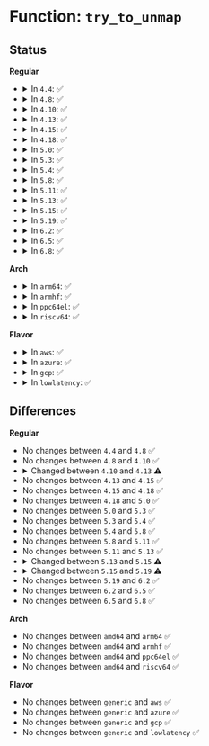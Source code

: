 # Function: <code>try_to_unmap</code>

## Status
<b>Regular</b>
<ul>
<li>
<details>
<summary>In <code>4.4</code>: ✅</summary>

```c
int try_to_unmap(struct page *page, enum ttu_flags flags);
```

**Collision:** Unique Global

**Inline:** No

**Transformation:** False

**Instances:**

```
In mm/rmap.c (ffffffff811cc400)
Location: mm/rmap.c:1472
Inline: False
Direct callers:
  - mm/vmscan.c:shrink_page_list
  - mm/migrate.c:migrate_pages
  - mm/migrate.c:migrate_pages
  - mm/memory-failure.c:memory_failure
```
**Symbols:**

```
ffffffff811cc400-ffffffff811cc4a2: try_to_unmap (STB_GLOBAL)
```
</details>
</li>
<li>
<details>
<summary>In <code>4.8</code>: ✅</summary>

```c
int try_to_unmap(struct page *page, enum ttu_flags flags);
```

**Collision:** Unique Global

**Inline:** No

**Transformation:** False

**Instances:**

```
In mm/rmap.c (ffffffff811e9440)
Location: mm/rmap.c:1629
Inline: False
Direct callers:
  - mm/vmscan.c:shrink_page_list
  - mm/migrate.c:migrate_pages
  - mm/migrate.c:migrate_pages
  - mm/huge_memory.c:split_huge_page_to_list
  - mm/huge_memory.c:split_huge_page_to_list
  - mm/memory-failure.c:memory_failure
```
**Symbols:**

```
ffffffff811e9440-ffffffff811e956e: try_to_unmap (STB_GLOBAL)
```
</details>
</li>
<li>
<details>
<summary>In <code>4.10</code>: ✅</summary>

```c
int try_to_unmap(struct page *page, enum ttu_flags flags);
```

**Collision:** Unique Global

**Inline:** No

**Transformation:** False

**Instances:**

```
In mm/rmap.c (ffffffff811fa790)
Location: mm/rmap.c:1628
Inline: False
Direct callers:
  - mm/vmscan.c:shrink_page_list
  - mm/migrate.c:migrate_pages
  - mm/migrate.c:migrate_pages
  - mm/huge_memory.c:split_huge_page_to_list
  - mm/huge_memory.c:split_huge_page_to_list
  - mm/memory-failure.c:memory_failure
```
**Symbols:**

```
ffffffff811fa790-ffffffff811fa8be: try_to_unmap (STB_GLOBAL)
```
</details>
</li>
<li>
<details>
<summary>In <code>4.13</code>: ✅</summary>

```c
bool try_to_unmap(struct page *page, enum ttu_flags flags);
```

**Collision:** Unique Global

**Inline:** No

**Transformation:** False

**Instances:**

```
In mm/rmap.c (ffffffff81205470)
Location: mm/rmap.c:1561
Inline: False
Direct callers:
  - mm/vmscan.c:shrink_page_list
  - mm/migrate.c:migrate_pages
  - mm/migrate.c:migrate_pages
  - mm/huge_memory.c:split_huge_page_to_list
```
**Symbols:**

```
ffffffff81205470-ffffffff81205552: try_to_unmap (STB_GLOBAL)
```
</details>
</li>
<li>
<details>
<summary>In <code>4.15</code>: ✅</summary>

```c
bool try_to_unmap(struct page *page, enum ttu_flags flags);
```

**Collision:** Unique Global

**Inline:** No

**Transformation:** False

**Instances:**

```
In mm/rmap.c (ffffffff8121e420)
Location: mm/rmap.c:1645
Inline: False
Direct callers:
  - mm/vmscan.c:shrink_page_list
  - mm/migrate.c:migrate_vma
  - mm/migrate.c:migrate_pages
  - mm/migrate.c:migrate_pages
  - mm/huge_memory.c:split_huge_page_to_list
```
**Symbols:**

```
ffffffff8121e420-ffffffff8121e504: try_to_unmap (STB_GLOBAL)
```
</details>
</li>
<li>
<details>
<summary>In <code>4.18</code>: ✅</summary>

```c
bool try_to_unmap(struct page *page, enum ttu_flags flags);
```

**Collision:** Unique Global

**Inline:** No

**Transformation:** False

**Instances:**

```
In mm/rmap.c (ffffffff812402e0)
Location: mm/rmap.c:1663
Inline: False
Direct callers:
  - mm/vmscan.c:shrink_page_list
  - mm/migrate.c:migrate_vma
  - mm/migrate.c:migrate_pages
  - mm/migrate.c:migrate_pages
  - mm/huge_memory.c:split_huge_page_to_list
```
**Symbols:**

```
ffffffff812402e0-ffffffff812403c8: try_to_unmap (STB_GLOBAL)
```
</details>
</li>
<li>
<details>
<summary>In <code>5.0</code>: ✅</summary>

```c
bool try_to_unmap(struct page *page, enum ttu_flags flags);
```

**Collision:** Unique Global

**Inline:** No

**Transformation:** False

**Instances:**

```
In mm/rmap.c (ffffffff812549e0)
Location: mm/rmap.c:1698
Inline: False
Direct callers:
  - mm/vmscan.c:shrink_page_list
  - mm/memory_hotplug.c:__offline_pages
  - mm/migrate.c:migrate_vma
  - mm/migrate.c:migrate_pages
  - mm/migrate.c:migrate_pages
  - mm/huge_memory.c:split_huge_page_to_list
```
**Symbols:**

```
ffffffff812549e0-ffffffff81254acc: try_to_unmap (STB_GLOBAL)
```
</details>
</li>
<li>
<details>
<summary>In <code>5.3</code>: ✅</summary>

```c
bool try_to_unmap(struct page *page, enum ttu_flags flags);
```

**Collision:** Unique Global

**Inline:** No

**Transformation:** False

**Instances:**

```
In mm/rmap.c (ffffffff81266c90)
Location: mm/rmap.c:1708
Inline: False
Direct callers:
  - mm/vmscan.c:shrink_page_list
  - mm/memory_hotplug.c:do_migrate_range
  - mm/migrate.c:migrate_pages
  - mm/migrate.c:migrate_pages
  - mm/huge_memory.c:split_huge_page_to_list
```
**Symbols:**

```
ffffffff81266c90-ffffffff81266d85: try_to_unmap (STB_GLOBAL)
```
</details>
</li>
<li>
<details>
<summary>In <code>5.4</code>: ✅</summary>

```c
bool try_to_unmap(struct page *page, enum ttu_flags flags);
```

**Collision:** Unique Global

**Inline:** No

**Transformation:** False

**Instances:**

```
In mm/rmap.c (ffffffff812755b0)
Location: mm/rmap.c:1708
Inline: False
Direct callers:
  - mm/vmscan.c:shrink_page_list
  - mm/memory_hotplug.c:do_migrate_range
  - mm/migrate.c:migrate_vma_setup
  - mm/migrate.c:migrate_pages
  - mm/migrate.c:migrate_pages
  - mm/huge_memory.c:split_huge_page_to_list
```
**Symbols:**

```
ffffffff812755b0-ffffffff812756a5: try_to_unmap (STB_GLOBAL)
```
</details>
</li>
<li>
<details>
<summary>In <code>5.8</code>: ✅</summary>

```c
bool try_to_unmap(struct page *page, enum ttu_flags flags);
```

**Collision:** Unique Global

**Inline:** No

**Transformation:** False

**Instances:**

```
In mm/rmap.c (ffffffff812a6930)
Location: mm/rmap.c:1746
Inline: False
Direct callers:
  - mm/vmscan.c:shrink_page_list
  - mm/migrate.c:migrate_vma_unmap
  - mm/migrate.c:unmap_and_move_huge_page
  - mm/migrate.c:__unmap_and_move
  - mm/huge_memory.c:split_huge_page_to_list
```
**Symbols:**

```
ffffffff812a6930-ffffffff812a6a53: try_to_unmap (STB_GLOBAL)
```
</details>
</li>
<li>
<details>
<summary>In <code>5.11</code>: ✅</summary>

```c
bool try_to_unmap(struct page *page, enum ttu_flags flags);
```

**Collision:** Unique Global

**Inline:** No

**Transformation:** False

**Instances:**

```
In mm/rmap.c (ffffffff812b1dd0)
Location: mm/rmap.c:1740
Inline: False
Direct callers:
  - mm/vmscan.c:shrink_page_list
  - mm/migrate.c:migrate_vma_unmap
  - mm/migrate.c:unmap_and_move_huge_page
  - mm/migrate.c:unmap_and_move_huge_page
  - mm/migrate.c:__unmap_and_move
  - mm/huge_memory.c:split_huge_page_to_list
```
**Symbols:**

```
ffffffff812b1dd0-ffffffff812b1ef3: try_to_unmap (STB_GLOBAL)
```
</details>
</li>
<li>
<details>
<summary>In <code>5.13</code>: ✅</summary>

```c
bool try_to_unmap(struct page *page, enum ttu_flags flags);
```

**Collision:** Unique Global

**Inline:** No

**Transformation:** False

**Instances:**

```
In mm/rmap.c (ffffffff812b74a0)
Location: mm/rmap.c:1761
Inline: False
Direct callers:
  - mm/vmscan.c:shrink_page_list
  - mm/migrate.c:migrate_vma_unmap
  - mm/migrate.c:unmap_and_move_huge_page
  - mm/migrate.c:unmap_and_move_huge_page
  - mm/migrate.c:__unmap_and_move
  - mm/huge_memory.c:split_huge_page_to_list
```
**Symbols:**

```
ffffffff812b74a0-ffffffff812b75c3: try_to_unmap (STB_GLOBAL)
```
</details>
</li>
<li>
<details>
<summary>In <code>5.15</code>: ✅</summary>

```c
void try_to_unmap(struct page *page, enum ttu_flags flags);
```

**Collision:** Unique Global

**Inline:** No

**Transformation:** False

**Instances:**

```
In mm/rmap.c (ffffffff812f9b40)
Location: mm/rmap.c:1672
Inline: False
Direct callers:
  - mm/vmscan.c:shrink_page_list
  - mm/huge_memory.c:split_huge_page_to_list
  - mm/memory-failure.c:hwpoison_user_mappings
  - mm/memory-failure.c:hwpoison_user_mappings
  - mm/memory-failure.c:hwpoison_user_mappings
```
**Symbols:**

```
ffffffff812f9b40-ffffffff812f9bd5: try_to_unmap (STB_GLOBAL)
```
</details>
</li>
<li>
<details>
<summary>In <code>5.19</code>: ✅</summary>

```c
void try_to_unmap(struct folio *folio, enum ttu_flags flags);
```

**Collision:** Unique Global

**Inline:** No

**Transformation:** False

**Instances:**

```
In mm/rmap.c (ffffffff8135f440)
Location: mm/rmap.c:1815
Inline: False
Direct callers:
  - mm/vmscan.c:shrink_page_list
  - mm/huge_memory.c:split_huge_page_to_list
  - mm/khugepaged.c:collapse_file
  - mm/memory-failure.c:hwpoison_user_mappings
  - mm/memory-failure.c:hwpoison_user_mappings
```
**Symbols:**

```
ffffffff8135f440-ffffffff8135f4f2: try_to_unmap (STB_GLOBAL)
```
</details>
</li>
<li>
<details>
<summary>In <code>6.2</code>: ✅</summary>

```c
void try_to_unmap(struct folio *folio, enum ttu_flags flags);
```

**Collision:** Unique Global

**Inline:** No

**Transformation:** False

**Instances:**

```
In mm/rmap.c (ffffffff813da270)
Location: mm/rmap.c:1812
Inline: False
Direct callers:
  - mm/vmscan.c:shrink_folio_list
  - mm/huge_memory.c:split_huge_page_to_list
  - mm/khugepaged.c:collapse_file
  - mm/memory-failure.c:hwpoison_user_mappings
  - mm/memory-failure.c:hwpoison_user_mappings
```
**Symbols:**

```
ffffffff813da270-ffffffff813da322: try_to_unmap (STB_GLOBAL)
```
</details>
</li>
<li>
<details>
<summary>In <code>6.5</code>: ✅</summary>

```c
void try_to_unmap(struct folio *folio, enum ttu_flags flags);
```

**Collision:** Unique Global

**Inline:** No

**Transformation:** False

**Instances:**

```
In mm/rmap.c (ffffffff8140e9b0)
Location: mm/rmap.c:1792
Inline: False
Direct callers:
  - mm/vmscan.c:shrink_folio_list
  - mm/memory_hotplug.c:do_migrate_range
  - mm/huge_memory.c:split_huge_page_to_list
  - mm/khugepaged.c:collapse_file
  - mm/memory-failure.c:hwpoison_user_mappings
  - mm/memory-failure.c:hwpoison_user_mappings
```
**Symbols:**

```
ffffffff8140e9b0-ffffffff8140ea61: try_to_unmap (STB_GLOBAL)
```
</details>
</li>
<li>
<details>
<summary>In <code>6.8</code>: ✅</summary>

```c
void try_to_unmap(struct folio *folio, enum ttu_flags flags);
```

**Collision:** Unique Global

**Inline:** No

**Transformation:** False

**Instances:**

```
In mm/rmap.c (ffffffff8143b370)
Location: mm/rmap.c:1944
Inline: False
Direct callers:
  - mm/vmscan.c:shrink_folio_list
  - mm/memory_hotplug.c:do_migrate_range
  - mm/huge_memory.c:split_huge_page_to_list
  - mm/khugepaged.c:collapse_file
  - mm/memory-failure.c:hwpoison_user_mappings
  - mm/memory-failure.c:hwpoison_user_mappings
```
**Symbols:**

```
ffffffff8143b370-ffffffff8143b421: try_to_unmap (STB_GLOBAL)
```
</details>
</li>
</ul>
<b>Arch</b>
<ul>
<li>
<details>
<summary>In <code>arm64</code>: ✅</summary>

```c
bool try_to_unmap(struct page *page, enum ttu_flags flags);
```

**Collision:** Unique Global

**Inline:** No

**Transformation:** False

**Instances:**

```
In mm/rmap.c (ffff80001030b508)
Location: mm/rmap.c:1708
Inline: False
Direct callers:
  - mm/vmscan.c:shrink_page_list
  - mm/migrate.c:migrate_pages
  - mm/migrate.c:migrate_pages
  - mm/huge_memory.c:split_huge_page_to_list
```
**Symbols:**

```
ffff80001030b508-ffff80001030b634: try_to_unmap (STB_GLOBAL)
```
</details>
</li>
<li>
<details>
<summary>In <code>armhf</code>: ✅</summary>

```c
bool try_to_unmap(struct page *page, enum ttu_flags flags);
```

**Collision:** Unique Global

**Inline:** No

**Transformation:** False

**Instances:**

```
In mm/rmap.c (c0527968)
Location: mm/rmap.c:1708
Inline: False
Direct callers:
  - mm/vmscan.c:shrink_page_list
  - mm/migrate.c:migrate_pages
```
**Symbols:**

```
c0527968-c0527a94: try_to_unmap (STB_GLOBAL)
```
</details>
</li>
<li>
<details>
<summary>In <code>ppc64el</code>: ✅</summary>

```c
bool try_to_unmap(struct page *page, enum ttu_flags flags);
```

**Collision:** Unique Global

**Inline:** No

**Transformation:** False

**Instances:**

```
In mm/rmap.c (c0000000003db650)
Location: mm/rmap.c:1708
Inline: False
Direct callers:
  - mm/vmscan.c:shrink_page_list
  - mm/memory_hotplug.c:do_migrate_range
  - mm/migrate.c:migrate_vma_setup
  - mm/migrate.c:migrate_pages
  - mm/migrate.c:migrate_pages
  - mm/huge_memory.c:split_huge_page_to_list
```
**Symbols:**

```
c0000000003db650-c0000000003db7c0: try_to_unmap (STB_GLOBAL)
```
</details>
</li>
<li>
<details>
<summary>In <code>riscv64</code>: ✅</summary>

```c
bool try_to_unmap(struct page *page, enum ttu_flags flags);
```

**Collision:** Unique Global

**Inline:** No

**Transformation:** False

**Instances:**

```
In mm/rmap.c (ffffffe000214eb4)
Location: mm/rmap.c:1708
Inline: False
Direct callers:
  - mm/vmscan.c:shrink_page_list
  - mm/migrate.c:migrate_pages
```
**Symbols:**

```
ffffffe000214eb4-ffffffe000214faa: try_to_unmap (STB_GLOBAL)
```
</details>
</li>
</ul>
<b>Flavor</b>
<ul>
<li>
<details>
<summary>In <code>aws</code>: ✅</summary>

```c
bool try_to_unmap(struct page *page, enum ttu_flags flags);
```

**Collision:** Unique Global

**Inline:** No

**Transformation:** False

**Instances:**

```
In mm/rmap.c (ffffffff8126dc00)
Location: mm/rmap.c:1708
Inline: False
Direct callers:
  - mm/vmscan.c:shrink_page_list
  - mm/memory_hotplug.c:do_migrate_range
  - mm/migrate.c:migrate_vma_setup
  - mm/migrate.c:migrate_pages
  - mm/migrate.c:migrate_pages
  - mm/huge_memory.c:split_huge_page_to_list
```
**Symbols:**

```
ffffffff8126dc00-ffffffff8126dcf5: try_to_unmap (STB_GLOBAL)
```
</details>
</li>
<li>
<details>
<summary>In <code>azure</code>: ✅</summary>

```c
bool try_to_unmap(struct page *page, enum ttu_flags flags);
```

**Collision:** Unique Global

**Inline:** No

**Transformation:** False

**Instances:**

```
In mm/rmap.c (ffffffff8125fc30)
Location: mm/rmap.c:1708
Inline: False
Direct callers:
  - mm/vmscan.c:shrink_page_list
  - mm/memory_hotplug.c:do_migrate_range
  - mm/migrate.c:migrate_vma_setup
  - mm/migrate.c:migrate_pages
  - mm/migrate.c:migrate_pages
  - mm/huge_memory.c:split_huge_page_to_list
```
**Symbols:**

```
ffffffff8125fc30-ffffffff8125fd25: try_to_unmap (STB_GLOBAL)
```
</details>
</li>
<li>
<details>
<summary>In <code>gcp</code>: ✅</summary>

```c
bool try_to_unmap(struct page *page, enum ttu_flags flags);
```

**Collision:** Unique Global

**Inline:** No

**Transformation:** False

**Instances:**

```
In mm/rmap.c (ffffffff8126b9a0)
Location: mm/rmap.c:1708
Inline: False
Direct callers:
  - mm/vmscan.c:shrink_page_list
  - mm/memory_hotplug.c:do_migrate_range
  - mm/migrate.c:migrate_vma_setup
  - mm/migrate.c:migrate_pages
  - mm/migrate.c:migrate_pages
  - mm/huge_memory.c:split_huge_page_to_list
```
**Symbols:**

```
ffffffff8126b9a0-ffffffff8126ba95: try_to_unmap (STB_GLOBAL)
```
</details>
</li>
<li>
<details>
<summary>In <code>lowlatency</code>: ✅</summary>

```c
bool try_to_unmap(struct page *page, enum ttu_flags flags);
```

**Collision:** Unique Global

**Inline:** No

**Transformation:** False

**Instances:**

```
In mm/rmap.c (ffffffff8127b330)
Location: mm/rmap.c:1708
Inline: False
Direct callers:
  - mm/vmscan.c:shrink_page_list
  - mm/memory_hotplug.c:do_migrate_range
  - mm/migrate.c:migrate_vma_setup
  - mm/migrate.c:migrate_pages
  - mm/migrate.c:migrate_pages
  - mm/huge_memory.c:split_huge_page_to_list
```
**Symbols:**

```
ffffffff8127b330-ffffffff8127b425: try_to_unmap (STB_GLOBAL)
```
</details>
</li>
</ul>

## Differences
<b>Regular</b>
<ul>
<li>
No changes between <code>4.4</code> and <code>4.8</code> ✅
</li>
<li>
No changes between <code>4.8</code> and <code>4.10</code> ✅
</li>
<li>
<details>
<summary>Changed between <code>4.10</code> and <code>4.13</code> ⚠️</summary>
<ul>
<li>
<b>Return type changed. </b>
<code>int</code> ➡️ <code>bool</code>
</li>
</ul>
</details>
</li>
<li>
No changes between <code>4.13</code> and <code>4.15</code> ✅
</li>
<li>
No changes between <code>4.15</code> and <code>4.18</code> ✅
</li>
<li>
No changes between <code>4.18</code> and <code>5.0</code> ✅
</li>
<li>
No changes between <code>5.0</code> and <code>5.3</code> ✅
</li>
<li>
No changes between <code>5.3</code> and <code>5.4</code> ✅
</li>
<li>
No changes between <code>5.4</code> and <code>5.8</code> ✅
</li>
<li>
No changes between <code>5.8</code> and <code>5.11</code> ✅
</li>
<li>
No changes between <code>5.11</code> and <code>5.13</code> ✅
</li>
<li>
<details>
<summary>Changed between <code>5.13</code> and <code>5.15</code> ⚠️</summary>
<ul>
<li>
<b>Return type changed. </b>
<code>bool</code> ➡️ <code>void</code>
</li>
</ul>
</details>
</li>
<li>
<details>
<summary>Changed between <code>5.15</code> and <code>5.19</code> ⚠️</summary>
<ul>
<li>
<b>Param added. </b>
<code>struct folio *folio</code>
</li>
<li>
<b>Param removed. </b>
<code>struct page *page</code>
</li>
</ul>
</details>
</li>
<li>
No changes between <code>5.19</code> and <code>6.2</code> ✅
</li>
<li>
No changes between <code>6.2</code> and <code>6.5</code> ✅
</li>
<li>
No changes between <code>6.5</code> and <code>6.8</code> ✅
</li>
</ul>
<b>Arch</b>
<ul>
<li>
No changes between <code>amd64</code> and <code>arm64</code> ✅
</li>
<li>
No changes between <code>amd64</code> and <code>armhf</code> ✅
</li>
<li>
No changes between <code>amd64</code> and <code>ppc64el</code> ✅
</li>
<li>
No changes between <code>amd64</code> and <code>riscv64</code> ✅
</li>
</ul>
<b>Flavor</b>
<ul>
<li>
No changes between <code>generic</code> and <code>aws</code> ✅
</li>
<li>
No changes between <code>generic</code> and <code>azure</code> ✅
</li>
<li>
No changes between <code>generic</code> and <code>gcp</code> ✅
</li>
<li>
No changes between <code>generic</code> and <code>lowlatency</code> ✅
</li>
</ul>

